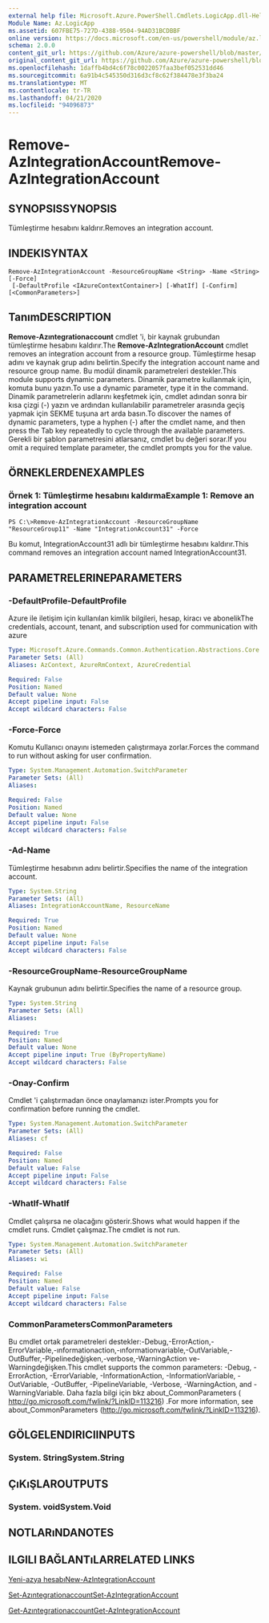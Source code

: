 ```yaml
---
external help file: Microsoft.Azure.PowerShell.Cmdlets.LogicApp.dll-Help.xml
Module Name: Az.LogicApp
ms.assetid: 607FBE75-727D-4388-9504-94AD31BCDBBF
online version: https://docs.microsoft.com/en-us/powershell/module/az.logicapp/remove-azintegrationaccount
schema: 2.0.0
content_git_url: https://github.com/Azure/azure-powershell/blob/master/src/LogicApp/LogicApp/help/Remove-AzIntegrationAccount.md
original_content_git_url: https://github.com/Azure/azure-powershell/blob/master/src/LogicApp/LogicApp/help/Remove-AzIntegrationAccount.md
ms.openlocfilehash: 1daffb4bd4c6f78c0022057faa3bef052531dd46
ms.sourcegitcommit: 6a91b4c545350d316d3cf8c62f384478e3f3ba24
ms.translationtype: MT
ms.contentlocale: tr-TR
ms.lasthandoff: 04/21/2020
ms.locfileid: "94096873"
---
```

# <span data-ttu-id="fcbdd-101">Remove-AzIntegrationAccount</span><span class="sxs-lookup"><span data-stu-id="fcbdd-101">Remove-AzIntegrationAccount</span></span>

## <span data-ttu-id="fcbdd-102">SYNOPSIS</span><span class="sxs-lookup"><span data-stu-id="fcbdd-102">SYNOPSIS</span></span>
<span data-ttu-id="fcbdd-103">Tümleştirme hesabını kaldırır.</span><span class="sxs-lookup"><span data-stu-id="fcbdd-103">Removes an integration account.</span></span>

## <span data-ttu-id="fcbdd-104">INDEKI</span><span class="sxs-lookup"><span data-stu-id="fcbdd-104">SYNTAX</span></span>

```
Remove-AzIntegrationAccount -ResourceGroupName <String> -Name <String> [-Force]
 [-DefaultProfile <IAzureContextContainer>] [-WhatIf] [-Confirm] [<CommonParameters>]
```

## <span data-ttu-id="fcbdd-105">Tanım</span><span class="sxs-lookup"><span data-stu-id="fcbdd-105">DESCRIPTION</span></span>
<span data-ttu-id="fcbdd-106">**Remove-Azıntegrationaccount** cmdlet 'i, bir kaynak grubundan tümleştirme hesabını kaldırır.</span><span class="sxs-lookup"><span data-stu-id="fcbdd-106">The **Remove-AzIntegrationAccount** cmdlet removes an integration account from a resource group.</span></span>
<span data-ttu-id="fcbdd-107">Tümleştirme hesap adını ve kaynak grup adını belirtin.</span><span class="sxs-lookup"><span data-stu-id="fcbdd-107">Specify the integration account name and resource group name.</span></span>
<span data-ttu-id="fcbdd-108">Bu modül dinamik parametreleri destekler.</span><span class="sxs-lookup"><span data-stu-id="fcbdd-108">This module supports dynamic parameters.</span></span>
<span data-ttu-id="fcbdd-109">Dinamik parametre kullanmak için, komuta bunu yazın.</span><span class="sxs-lookup"><span data-stu-id="fcbdd-109">To use a dynamic parameter, type it in the command.</span></span>
<span data-ttu-id="fcbdd-110">Dinamik parametrelerin adlarını keşfetmek için, cmdlet adından sonra bir kısa çizgi (-) yazın ve ardından kullanılabilir parametreler arasında geçiş yapmak için SEKME tuşuna art arda basın.</span><span class="sxs-lookup"><span data-stu-id="fcbdd-110">To discover the names of dynamic parameters, type a hyphen (-) after the cmdlet name, and then press the Tab key repeatedly to cycle through the available parameters.</span></span>
<span data-ttu-id="fcbdd-111">Gerekli bir şablon parametresini atlarsanız, cmdlet bu değeri sorar.</span><span class="sxs-lookup"><span data-stu-id="fcbdd-111">If you omit a required template parameter, the cmdlet prompts you for the value.</span></span>

## <span data-ttu-id="fcbdd-112">ÖRNEKLERDEN</span><span class="sxs-lookup"><span data-stu-id="fcbdd-112">EXAMPLES</span></span>

### <span data-ttu-id="fcbdd-113">Örnek 1: Tümleştirme hesabını kaldırma</span><span class="sxs-lookup"><span data-stu-id="fcbdd-113">Example 1: Remove an integration account</span></span>
```
PS C:\>Remove-AzIntegrationAccount -ResourceGroupName "ResourceGroup11" -Name "IntegrationAccount31" -Force
```

<span data-ttu-id="fcbdd-114">Bu komut, IntegrationAccount31 adlı bir tümleştirme hesabını kaldırır.</span><span class="sxs-lookup"><span data-stu-id="fcbdd-114">This command removes an integration account named IntegrationAccount31.</span></span>

## <span data-ttu-id="fcbdd-115">PARAMETRELERINE</span><span class="sxs-lookup"><span data-stu-id="fcbdd-115">PARAMETERS</span></span>

### <span data-ttu-id="fcbdd-116">-DefaultProfile</span><span class="sxs-lookup"><span data-stu-id="fcbdd-116">-DefaultProfile</span></span>
<span data-ttu-id="fcbdd-117">Azure ile iletişim için kullanılan kimlik bilgileri, hesap, kiracı ve abonelik</span><span class="sxs-lookup"><span data-stu-id="fcbdd-117">The credentials, account, tenant, and subscription used for communication with azure</span></span>

```yaml
Type: Microsoft.Azure.Commands.Common.Authentication.Abstractions.Core.IAzureContextContainer
Parameter Sets: (All)
Aliases: AzContext, AzureRmContext, AzureCredential

Required: False
Position: Named
Default value: None
Accept pipeline input: False
Accept wildcard characters: False
```

### <span data-ttu-id="fcbdd-118">-Force</span><span class="sxs-lookup"><span data-stu-id="fcbdd-118">-Force</span></span>
<span data-ttu-id="fcbdd-119">Komutu Kullanıcı onayını istemeden çalıştırmaya zorlar.</span><span class="sxs-lookup"><span data-stu-id="fcbdd-119">Forces the command to run without asking for user confirmation.</span></span>

```yaml
Type: System.Management.Automation.SwitchParameter
Parameter Sets: (All)
Aliases:

Required: False
Position: Named
Default value: None
Accept pipeline input: False
Accept wildcard characters: False
```

### <span data-ttu-id="fcbdd-120">-Ad</span><span class="sxs-lookup"><span data-stu-id="fcbdd-120">-Name</span></span>
<span data-ttu-id="fcbdd-121">Tümleştirme hesabının adını belirtir.</span><span class="sxs-lookup"><span data-stu-id="fcbdd-121">Specifies the name of the integration account.</span></span>

```yaml
Type: System.String
Parameter Sets: (All)
Aliases: IntegrationAccountName, ResourceName

Required: True
Position: Named
Default value: None
Accept pipeline input: False
Accept wildcard characters: False
```

### <span data-ttu-id="fcbdd-122">-ResourceGroupName</span><span class="sxs-lookup"><span data-stu-id="fcbdd-122">-ResourceGroupName</span></span>
<span data-ttu-id="fcbdd-123">Kaynak grubunun adını belirtir.</span><span class="sxs-lookup"><span data-stu-id="fcbdd-123">Specifies the name of a resource group.</span></span>

```yaml
Type: System.String
Parameter Sets: (All)
Aliases:

Required: True
Position: Named
Default value: None
Accept pipeline input: True (ByPropertyName)
Accept wildcard characters: False
```

### <span data-ttu-id="fcbdd-124">-Onay</span><span class="sxs-lookup"><span data-stu-id="fcbdd-124">-Confirm</span></span>
<span data-ttu-id="fcbdd-125">Cmdlet 'i çalıştırmadan önce onaylamanızı ister.</span><span class="sxs-lookup"><span data-stu-id="fcbdd-125">Prompts you for confirmation before running the cmdlet.</span></span>

```yaml
Type: System.Management.Automation.SwitchParameter
Parameter Sets: (All)
Aliases: cf

Required: False
Position: Named
Default value: False
Accept pipeline input: False
Accept wildcard characters: False
```

### <span data-ttu-id="fcbdd-126">-WhatIf</span><span class="sxs-lookup"><span data-stu-id="fcbdd-126">-WhatIf</span></span>
<span data-ttu-id="fcbdd-127">Cmdlet çalışırsa ne olacağını gösterir.</span><span class="sxs-lookup"><span data-stu-id="fcbdd-127">Shows what would happen if the cmdlet runs.</span></span>
<span data-ttu-id="fcbdd-128">Cmdlet çalışmaz.</span><span class="sxs-lookup"><span data-stu-id="fcbdd-128">The cmdlet is not run.</span></span>

```yaml
Type: System.Management.Automation.SwitchParameter
Parameter Sets: (All)
Aliases: wi

Required: False
Position: Named
Default value: False
Accept pipeline input: False
Accept wildcard characters: False
```

### <span data-ttu-id="fcbdd-129">CommonParameters</span><span class="sxs-lookup"><span data-stu-id="fcbdd-129">CommonParameters</span></span>
<span data-ttu-id="fcbdd-130">Bu cmdlet ortak parametreleri destekler:-Debug,-ErrorAction,-ErrorVariable,-ınformationaction,-ınformationvariable,-OutVariable,-OutBuffer,-Pipelinedeğişken,-verbose,-WarningAction ve-Warningdeğişken.</span><span class="sxs-lookup"><span data-stu-id="fcbdd-130">This cmdlet supports the common parameters: -Debug, -ErrorAction, -ErrorVariable, -InformationAction, -InformationVariable, -OutVariable, -OutBuffer, -PipelineVariable, -Verbose, -WarningAction, and -WarningVariable.</span></span> <span data-ttu-id="fcbdd-131">Daha fazla bilgi için bkz about_CommonParameters ( http://go.microsoft.com/fwlink/?LinkID=113216) .</span><span class="sxs-lookup"><span data-stu-id="fcbdd-131">For more information, see about_CommonParameters (http://go.microsoft.com/fwlink/?LinkID=113216).</span></span>

## <span data-ttu-id="fcbdd-132">GÖLGELENDIRICI</span><span class="sxs-lookup"><span data-stu-id="fcbdd-132">INPUTS</span></span>

### <span data-ttu-id="fcbdd-133">System. String</span><span class="sxs-lookup"><span data-stu-id="fcbdd-133">System.String</span></span>

## <span data-ttu-id="fcbdd-134">ÇıKıŞLAR</span><span class="sxs-lookup"><span data-stu-id="fcbdd-134">OUTPUTS</span></span>

### <span data-ttu-id="fcbdd-135">System. void</span><span class="sxs-lookup"><span data-stu-id="fcbdd-135">System.Void</span></span>

## <span data-ttu-id="fcbdd-136">NOTLARıNDA</span><span class="sxs-lookup"><span data-stu-id="fcbdd-136">NOTES</span></span>

## <span data-ttu-id="fcbdd-137">ILGILI BAĞLANTıLAR</span><span class="sxs-lookup"><span data-stu-id="fcbdd-137">RELATED LINKS</span></span>

[<span data-ttu-id="fcbdd-138">Yeni-azya hesabı</span><span class="sxs-lookup"><span data-stu-id="fcbdd-138">New-AzIntegrationAccount</span></span>](./New-AzIntegrationAccount.md)

[<span data-ttu-id="fcbdd-139">Set-Azıntegrationaccount</span><span class="sxs-lookup"><span data-stu-id="fcbdd-139">Set-AzIntegrationAccount</span></span>](./Set-AzIntegrationAccount.md)

[<span data-ttu-id="fcbdd-140">Get-Azıntegrationaccount</span><span class="sxs-lookup"><span data-stu-id="fcbdd-140">Get-AzIntegrationAccount</span></span>](./Get-AzIntegrationAccount.md)


